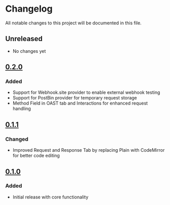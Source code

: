 # Changelog

All notable changes to this project will be documented in this file.

## Unreleased
- No changes yet

## [0.2.0]
### Added
- Support for Webhook.site provider to enable external webhook testing
- Support for PostBin provider for temporary request storage
- Method Field in OAST tab and Interactions for enhanced request handling

## [0.1.1]
### Changed
- Improved Request and Response Tab by replacing Plain with CodeMirror for better code editing

## [0.1.0]
### Added
- Initial release with core functionality

[0.2.0]: https://github.com/your-repo/releases/tag/v0.2.0
[0.1.1]: https://github.com/your-repo/releases/tag/v0.1.1
[0.1.0]: https://github.com/your-repo/releases/tag/v0.1.0
